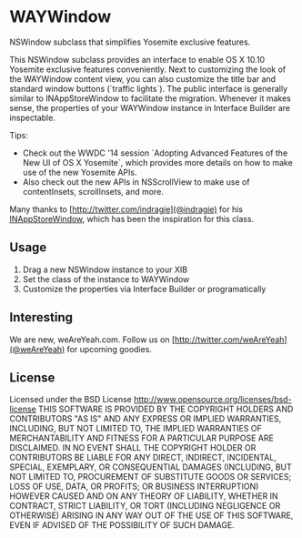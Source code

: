 WAYWindow
=========

NSWindow subclass that simplifies Yosemite exclusive features.

This NSWindow subclass provides an interface to enable OS X 10.10 Yosemite exclusive features conveniently.
Next to customizing the look of the WAYWindow content view, you can also customize the title bar and standard window buttons (`traffic lights´).
The public interface is generally similar to INAppStoreWindow to facilitate the migration.
Whenever it makes sense, the properties of your WAYWindow instance in Interface Builder are inspectable.


Tips:
 - Check out the WWDC '14 session `Adopting Advanced Features of the New UI of OS X Yosemite´, which provides more details on how to make use of the new Yosemite APIs.
 - Also check out the new APIs in NSScrollView to make use of contentInsets, scrollInsets, and more.

Many thanks to [http://twitter.com/indragie](@indragie) for his [INAppStoreWindow](https://github.com/indragiek/INAppStoreWindow/), which has been the inspiration for this class.

Usage
-----

1. Drag a new NSWindow instance to your XIB
2. Set the class of the instance to WAYWindow
3. Customize the properties via Interface Builder or programatically

Interesting
-----------
We are new, weAreYeah.com.
Follow us on [http://twitter.com/weAreYeah](@weAreYeah) for upcoming goodies.

License
-------
Licensed under the BSD License <http://www.opensource.org/licenses/bsd-license>
THIS SOFTWARE IS PROVIDED BY THE COPYRIGHT HOLDERS AND CONTRIBUTORS "AS IS" AND ANY
EXPRESS OR IMPLIED WARRANTIES, INCLUDING, BUT NOT LIMITED TO, THE IMPLIED WARRANTIES
OF MERCHANTABILITY AND FITNESS FOR A PARTICULAR PURPOSE ARE DISCLAIMED. IN NO EVENT
SHALL THE COPYRIGHT HOLDER OR CONTRIBUTORS BE LIABLE FOR ANY DIRECT, INDIRECT,
INCIDENTAL, SPECIAL, EXEMPLARY, OR CONSEQUENTIAL DAMAGES (INCLUDING, BUT NOT LIMITED
TO, PROCUREMENT OF SUBSTITUTE GOODS OR SERVICES; LOSS OF USE, DATA, OR PROFITS; OR
BUSINESS INTERRUPTION) HOWEVER CAUSED AND ON ANY THEORY OF LIABILITY, WHETHER IN CONTRACT,
STRICT LIABILITY, OR TORT (INCLUDING NEGLIGENCE OR OTHERWISE) ARISING IN ANY WAY OUT OF
THE USE OF THIS SOFTWARE, EVEN IF ADVISED OF THE POSSIBILITY OF SUCH DAMAGE.
